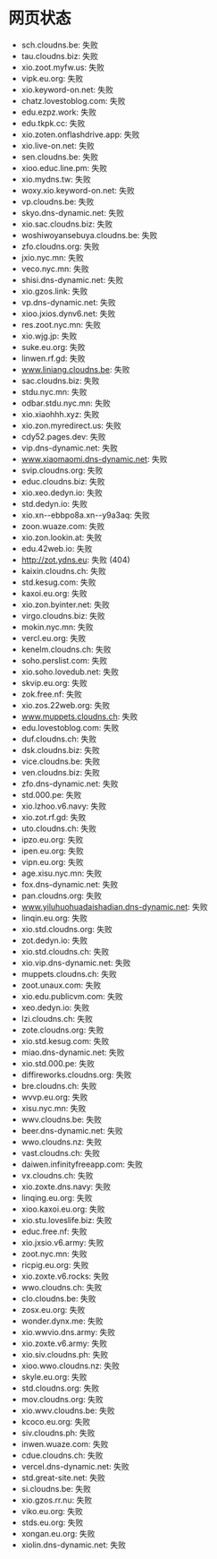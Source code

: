 # 网页状态
- sch.cloudns.be: 失败
- tau.cloudns.biz: 失败
- xio.zoot.myfw.us: 失败
- vipk.eu.org: 失败
- xio.keyword-on.net: 失败
- chatz.lovestoblog.com: 失败
- edu.ezpz.work: 失败
- edu.tkpk.cc: 失败
- xio.zoten.onflashdrive.app: 失败
- xio.live-on.net: 失败
- sen.cloudns.be: 失败
- xioo.educ.line.pm: 失败
- xio.mydns.tw: 失败
- woxy.xio.keyword-on.net: 失败
- vp.cloudns.be: 失败
- skyo.dns-dynamic.net: 失败
- xio.sac.cloudns.biz: 失败
- woshiwoyansebuya.cloudns.be: 失败
- zfo.cloudns.org: 失败
- jxio.nyc.mn: 失败
- veco.nyc.mn: 失败
- shisi.dns-dynamic.net: 失败
- xio.gzos.link: 失败
- vp.dns-dynamic.net: 失败
- xioo.jxios.dynv6.net: 失败
- res.zoot.nyc.mn: 失败
- xio.wjg.jp: 失败
- suke.eu.org: 失败
- linwen.rf.gd: 失败
- www.liniang.cloudns.be: 失败
- sac.cloudns.biz: 失败
- stdu.nyc.mn: 失败
- odbar.stdu.nyc.mn: 失败
- xio.xiaohhh.xyz: 失败
- xio.zon.myredirect.us: 失败
- cdy52.pages.dev: 失败
- vip.dns-dynamic.net: 失败
- www.xiaomaomi.dns-dynamic.net: 失败
- svip.cloudns.org: 失败
- educ.cloudns.biz: 失败
- xio.xeo.dedyn.io: 失败
- std.dedyn.io: 失败
- xio.xn--ebbpo8a.xn--y9a3aq: 失败
- zoon.wuaze.com: 失败
- xio.zon.lookin.at: 失败
- edu.42web.io: 失败
- http://zot.ydns.eu: 失败 (404)
- kaixin.cloudns.ch: 失败
- std.kesug.com: 失败
- kaxoi.eu.org: 失败
- xio.zon.byinter.net: 失败
- virgo.cloudns.biz: 失败
- mokin.nyc.mn: 失败
- vercl.eu.org: 失败
- kenelm.cloudns.ch: 失败
- soho.perslist.com: 失败
- xio.soho.lovedub.net: 失败
- skvip.eu.org: 失败
- zok.free.nf: 失败
- xio.zos.22web.org: 失败
- www.muppets.cloudns.ch: 失败
- edu.lovestoblog.com: 失败
- duf.cloudns.ch: 失败
- dsk.cloudns.biz: 失败
- vice.cloudns.be: 失败
- ven.cloudns.biz: 失败
- zfo.dns-dynamic.net: 失败
- std.000.pe: 失败
- xio.lzhoo.v6.navy: 失败
- xio.zot.rf.gd: 失败
- uto.cloudns.ch: 失败
- ipzo.eu.org: 失败
- ipen.eu.org: 失败
- vipn.eu.org: 失败
- age.xisu.nyc.mn: 失败
- fox.dns-dynamic.net: 失败
- pan.cloudns.org: 失败
- www.yiluhuohuadaishadian.dns-dynamic.net: 失败
- linqin.eu.org: 失败
- xio.std.cloudns.org: 失败
- zot.dedyn.io: 失败
- xio.std.cloudns.ch: 失败
- xio.vip.dns-dynamic.net: 失败
- muppets.cloudns.ch: 失败
- zoot.unaux.com: 失败
- xio.edu.publicvm.com: 失败
- xeo.dedyn.io: 失败
- lzi.cloudns.ch: 失败
- zote.cloudns.org: 失败
- xio.std.kesug.com: 失败
- miao.dns-dynamic.net: 失败
- xio.std.000.pe: 失败
- diffireworks.cloudns.org: 失败
- bre.cloudns.ch: 失败
- wvvp.eu.org: 失败
- xisu.nyc.mn: 失败
- wwv.cloudns.be: 失败
- beer.dns-dynamic.net: 失败
- wwo.cloudns.nz: 失败
- vast.cloudns.ch: 失败
- daiwen.infinityfreeapp.com: 失败
- vx.cloudns.ch: 失败
- xio.zoxte.dns.navy: 失败
- linqing.eu.org: 失败
- xioo.kaxoi.eu.org: 失败
- xio.stu.loveslife.biz: 失败
- educ.free.nf: 失败
- xio.jxsio.v6.army: 失败
- zoot.nyc.mn: 失败
- ricpig.eu.org: 失败
- xio.zoxte.v6.rocks: 失败
- wwo.cloudns.ch: 失败
- clo.cloudns.be: 失败
- zosx.eu.org: 失败
- wonder.dynx.me: 失败
- xio.wwvio.dns.army: 失败
- xio.zoxte.v6.army: 失败
- xio.siv.cloudns.ph: 失败
- xioo.wwo.cloudns.nz: 失败
- skyle.eu.org: 失败
- std.cloudns.org: 失败
- mov.cloudns.org: 失败
- xio.wwv.cloudns.be: 失败
- kcoco.eu.org: 失败
- siv.cloudns.ph: 失败
- inwen.wuaze.com: 失败
- cdue.cloudns.ch: 失败
- vercel.dns-dynamic.net: 失败
- std.great-site.net: 失败
- si.cloudns.be: 失败
- xio.gzos.rr.nu: 失败
- viko.eu.org: 失败
- stds.eu.org: 失败
- xongan.eu.org: 失败
- xiolin.dns-dynamic.net: 失败

